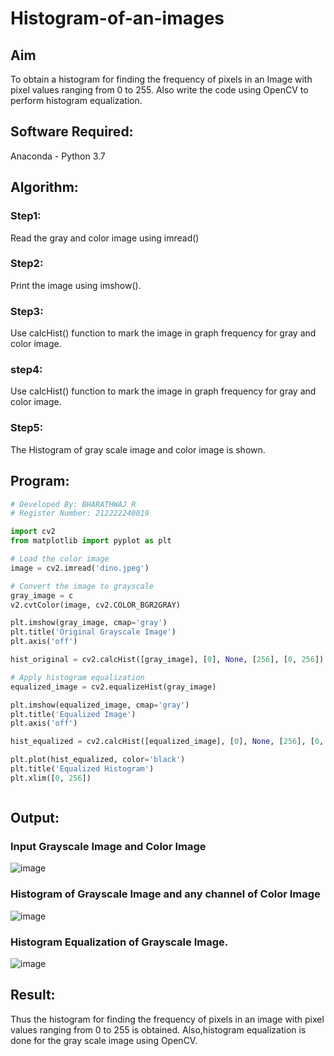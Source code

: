 # Histogram-of-an-images
## Aim
To obtain a histogram for finding the frequency of pixels in an Image with pixel values ranging from 0 to 255. Also write the code using OpenCV to perform histogram equalization.

## Software Required:
Anaconda - Python 3.7

## Algorithm:
### Step1:
Read the gray and color image using imread()

### Step2:
Print the image using imshow().



### Step3:
Use calcHist() function to mark the image in graph frequency for gray and color image.

### step4:
Use calcHist() function to mark the image in graph frequency for gray and color image.

### Step5:
The Histogram of gray scale image and color image is shown.


## Program:
```python
# Developed By: BHARATHWAJ R
# Register Number: 212222240019

import cv2
from matplotlib import pyplot as plt

# Load the color image
image = cv2.imread('dino.jpeg')

# Convert the image to grayscale
gray_image = c
v2.cvtColor(image, cv2.COLOR_BGR2GRAY)

plt.imshow(gray_image, cmap='gray')
plt.title('Original Grayscale Image')
plt.axis('off')

hist_original = cv2.calcHist([gray_image], [0], None, [256], [0, 256])

# Apply histogram equalization
equalized_image = cv2.equalizeHist(gray_image)

plt.imshow(equalized_image, cmap='gray')
plt.title('Equalized Image')
plt.axis('off')

hist_equalized = cv2.calcHist([equalized_image], [0], None, [256], [0, 256])

plt.plot(hist_equalized, color='black')
plt.title('Equalized Histogram')
plt.xlim([0, 256])



```
## Output:
### Input Grayscale Image and Color Image
![image](https://github.com/user-attachments/assets/4b6aabaf-d8ad-4888-a300-cc4b6eff9160)


### Histogram of Grayscale Image and any channel of Color Image
![image](https://github.com/user-attachments/assets/7365a56d-17c2-49ff-ae8f-c18d07ed450f)



### Histogram Equalization of Grayscale Image.
![image](https://github.com/user-attachments/assets/bed789bf-76a2-45f0-b104-70eef13cf1cb)





## Result: 
Thus the histogram for finding the frequency of pixels in an image with pixel values ranging from 0 to 255 is obtained. Also,histogram equalization is done for the gray scale image using OpenCV.
